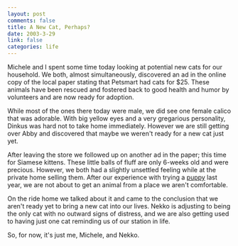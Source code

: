 ```yaml
--- 
layout: post
comments: false
title: A New Cat, Perhaps?
date: 2003-3-29
link: false
categories: life
---
```

Michele and I spent some time today looking at potential new cats for our household. We both, almost simultaneously, discovered an ad in the online copy of the local paper stating that Petsmart had cats for $25. These animals have been rescued and fostered back to good health and humor by volunteers and are now ready for adoption.

While most of the ones there today were male, we did see one female calico that was adorable. With big yellow eyes and a very gregarious personality, Dinkus was hard not to take home immediately. However we are still getting over Abby and discovered that maybe we weren't ready for a new cat just yet.

After leaving the store we followed up on another ad in the paper; this time for Siamese kittens. These little balls of fluff are only 6-weeks old and were precious. However, we both had a slightly unsettled feeling while at the private home selling them. After our experience with trying a <a href="http://www.zanshin.net/blogs/000114.html" target="_blank">puppy</a> last year, we are not about to get an animal from a place we aren't comfortable.

On the ride home we talked about it and came to the conclusion that we aren't ready yet to bring a new cat into our lives. Nekko is adjusting to being the only cat with no outward signs of distress, and we are also getting used to having just one cat reminding us of our station in life.

So, for now, it's just me, Michele, and Nekko.
